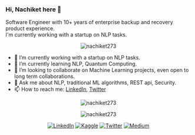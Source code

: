 ### Hi, Nachiket here 👋

Software Engineer with 10+ years of enterprise backup and recovery product experience.<br>
I'm currently working with a startup on NLP tasks.

<p align="center"> <img src="https://komarev.com/ghpvc/?username=nachiket273" alt="nachiket273" /> </p>

- 🔭 I’m currently working with a startup on NLP tasks.
- 🌱 I’m currently learning NLP, Quantum Computing.
- 👯 I’m looking to collaborate on Machine Learning projects, even open to long term collaborations.
- 💬 Ask me about NLP, traditional ML algorithms, REST api, Security.
- 📫 How to reach me: [LinkedIn](https://www.linkedin.com/in/nachikettanksale/), [Twitter](https://twitter.com/nachiket273)



<p align="center">
<img align="center" src="https://github-readme-stats.vercel.app/api?username=nachiket273&show_icons=true" alt="nachiket273" />
</p>

<p align="center">
<img align="center" src="https://github-readme-stats.vercel.app/api/top-langs/?username=nachiket273&layout=compact&hide=html" alt="nachiket273" />
</p>



<p align="center">
<a href="https://www.linkedin.com/in/nachikettanksale/"><img src="https://img.shields.io/badge/LinkedIn--_.svg?style=social&logo=LinkedIn" alt="LinkedIn"/></a>
<a href="https://www.kaggle.com/nachiket273/"><img src="https://img.shields.io/badge/Kaggle--_.svg?style=social&logo=Kaggle" alt="Kaggle"/></a>
<a href="https://www.twitter.com/nachiket273/"><img src="https://img.shields.io/badge/Twitter--_.svg?style=social&logo=Twitter" alt="Twitter"/></a>
<a href="https://nachiket-tanksale.medium.com/"><img src="https://img.shields.io/badge/Medium--_.svg?style=social&logo=Medium" alt="Medium"/></a>
</p>
